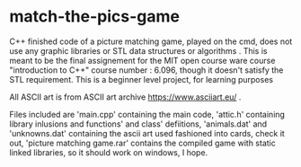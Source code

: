 # match-the-pics-game
C++ finished code of a picture matching game, played on the cmd, does not use any graphic libraries or STL data structures or algorithms . 
This is meant to be the final assignement for the MIT open course ware course "introduction to C++" course number : 6.096, though it doesn't satisfy the STL requirement. 
This is a beginner level project, for learning purposes

All ASCII art is from ASCII art archive https://www.asciiart.eu/ . 

Files included are 'main.cpp' containing the main code, 'attic.h' containing library inlusions and functions' and class' defiitions, 'animals.dat' and 'unknowns.dat' containing the ascii art used fashioned into cards, check it out, 'picture matching game.rar' contains the compiled game with static linked libraries, so it should work on windows, I hope.
